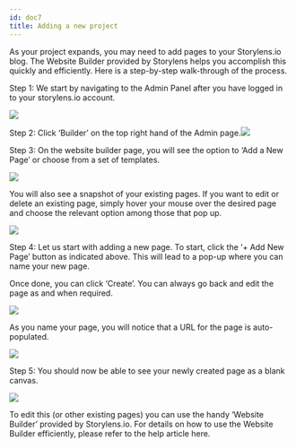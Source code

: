 ```yaml
---
id: doc7
title: Adding a new project
---
```


As your project expands, you may need to add pages to your Storylens.io blog. The Website Builder provided by Storylens helps you accomplish this quickly and efficiently. Here is a step-by-step walk-through of the process.

Step 1: We start by navigating to the Admin Panel after you have logged in to your storylens.io account.

![](https://lh4.googleusercontent.com/nbH_kX3Xf5gYntEXby7IJxQuifBwFHY9bwVIiPtdmLIKNMzXB70pomOtkaYn_BGeSQRF-B90rlxGvZJLjumRyvpHYL-y2vrlS_Pqj1zUcKOa_EjHdzlvwTVuEroK_K5dwCP1CWon)

Step 2: Click ‘Builder’ on the top right hand of the Admin page.![](https://lh4.googleusercontent.com/ze5mJJ1L52ENNs2cNsbmzmAnGFTj8YBtgw17kYYTX7g-nU8ppgFcgFQZvlikf62WyTTNWFz3OgoC0pRzsE_wFM-DD87mXoKP5g00O-Mnx4KekaeSo5s-yGxbxOnJfCEJEHEdGKz_)

Step 3: On the website builder page, you will see the option to ‘Add a New Page’ or choose from a set of templates.

![](https://lh3.googleusercontent.com/oSp5Au7nPrSyZKPEa9bLyqjm0U_1naCCvVr3XfZ-Y3DRwDmR3qKs0FFE3kDBHjn4Q_MwPEPw9X1iuSjpOUB34UOdTbEzbsxyV5xYT0yuKpioMHEJLRO76cdFLHozitWcas6xBTpb)

You will also see a snapshot of your existing pages. If you want to edit or delete an existing page, simply hover your mouse over the desired page and choose the relevant option among those that pop up.

![](https://lh4.googleusercontent.com/bGR0Zw50i2F9v1yi9fQtNwy0qRA54JgI3Kv3Oe4r-EozeTzxRR_pj1g0GtoBV4QhV3dKaR9_c8rvyrg_194g4s4Ci1c-Vpd1BvvxNLC8COb3b-BWa_Tn8t3b3QfLX3XE8c-tG-6r)

Step 4: Let us start with adding a new page. To start, click the ‘+ Add New Page’ button as indicated above. This will lead to a pop-up where you can name your new page.

Once done, you can click ‘Create’. You can always go back and edit the page as and when required.

![](https://lh4.googleusercontent.com/tUapYDl8evmkpwGIgRoGiUyEZd6SUMYbCiPBCflu4PCKKlqS_Xk70Urk6ME8tX88cDY6yiyIhuEHRyGchBTuvI-nBa2H6HVEj6Hbt1uJGxWPw71ePVWRHe5RAVPNCC7NY7xclBDd)

As you name your page, you will notice that a URL for the page is auto-populated.

![](https://lh3.googleusercontent.com/N2LvFPNljUn--psLu3PucbQ9Fcg9rw_PaYWB2volESEVVRTr-5ToTe9CpUKa_qifLH7jj52CCXt_u5Xcy6c9pUaxG1bYW_Cpi03INPPBaeuySeiHAcudvkgm9zMAWmZ-MRzEoOXF)

Step 5: You should now be able to see your newly created page as a blank canvas.

![](https://lh6.googleusercontent.com/2Ab6WzHnaBgmUENZ1qrt0flSQwOAd7fIUwykYFnNfOTaZuXVF0tmkzg1hdUTIT9vNyYBekIuo43N_PU1djyEgmYXzyCns9jd1--sXUORdlumX6ZKnUm_go1Re7lclqawL4Ty16DD)

To edit this (or other existing pages) you can use the handy ‘Website Builder’ provided by Storylens.io. For details on how to use the Website Builder efficiently, please refer to the help article here.
